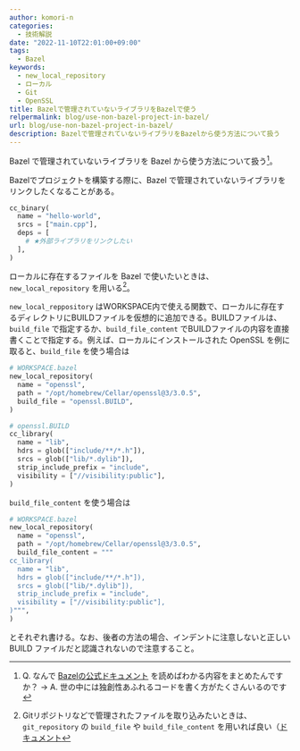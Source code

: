 ```yaml
---
author: komori-n
categories:
  - 技術解説
date: "2022-11-10T22:01:00+09:00"
tags:
  - Bazel
keywords:
  - new_local_repository
  - ローカル
  - Git
  - OpenSSL
title: Bazelで管理されていないライブラリをBazelで使う
relpermalink: blog/use-non-bazel-project-in-bazel/
url: blog/use-non-bazel-project-in-bazel/
description: Bazelで管理されていないライブラリをBazelから使う方法について扱う
---
```


Bazel で管理されていないライブラリを Bazel から使う方法について扱う[^1]。

[^1]: Q. なんで [Bazelの公式ドキュメント](https://bazel.build/docs/external) を読めばわかる内容をまとめたんですか？ → A. 世の中には独創性あふれるコードを書く方がたくさんいるのです

Bazelでプロジェクトを構築する際に、Bazel で管理されていないライブラリをリンクしたくなることがある。

```py
cc_binary(
  name = "hello-world",
  srcs = ["main.cpp"],
  deps = [
    # ★外部ライブラリをリンクしたい
  ],
)
```

ローカルに存在するファイルを Bazel で使いたいときは、`new_local_repository` を用いる[^2]。

[^2]: Gitリポジトリなどで管理されたファイルを取り込みたいときは、`git_repository` の `build_file` や `build_file_content` を用いれば良い（[ドキュメント](https://bazel.build/rules/lib/repo/git#git_repository-build_file_content)

`new_local_reppository` はWORKSPACE内で使える関数で、ローカルに存在するディレクトリにBUILDファイルを仮想的に追加できる。BUILDファイルは、`build_file` で指定するか、`build_file_content` でBUILDファイルの内容を直接書くことで指定する。例えば、ローカルにインストールされた OpenSSL を例に取ると、`build_file` を使う場合は

```py
# WORKSPACE.bazel
new_local_repository(
  name = "openssl",
  path = "/opt/homebrew/Cellar/openssl@3/3.0.5",
  build_file = "openssl.BUILD",
)
```

```py
# openssl.BUILD
cc_library(
  name = "lib",
  hdrs = glob(["include/**/*.h"]),
  srcs = glob(["lib/*.dylib"]),
  strip_include_prefix = "include",
  visibility = ["//visibility:public"],
)
```

`build_file_content` を使う場合は

```py
# WORKSPACE.bazel
new_local_repository(
  name = "openssl",
  path = "/opt/homebrew/Cellar/openssl@3/3.0.5",
  build_file_content = """
cc_library(
  name = "lib",
  hdrs = glob(["include/**/*.h"]),
  srcs = glob(["lib/*.dylib"]),
  strip_include_prefix = "include",
  visibility = ["//visibility:public"],
)""",
)
```

とそれぞれ書ける。なお、後者の方法の場合、インデントに注意しないと正しい BUILD ファイルだと認識されないので注意すること。
